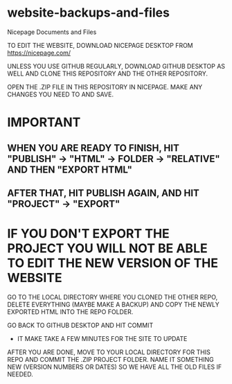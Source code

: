 # website-backups-and-files
Nicepage Documents and Files


TO EDIT THE WEBSITE, DOWNLOAD NICEPAGE DESKTOP FROM https://nicepage.com/

UNLESS YOU USE GITHUB REGULARLY, DOWNLOAD GITHUB DESKTOP AS WELL AND CLONE THIS REPOSITORY AND THE OTHER REPOSITORY.

OPEN THE .ZIP FILE IN THIS REPOSITORY IN NICEPAGE. MAKE ANY CHANGES YOU NEED TO AND SAVE.

# IMPORTANT
## WHEN YOU ARE READY TO FINISH, HIT "PUBLISH" -> "HTML" -> FOLDER -> "RELATIVE" AND THEN "EXPORT HTML"
## AFTER THAT, HIT PUBLISH AGAIN, AND HIT "PROJECT" -> "EXPORT"
# IF YOU DON'T EXPORT THE PROJECT YOU WILL NOT BE ABLE TO EDIT THE NEW VERSION OF THE WEBSITE


GO TO THE LOCAL DIRECTORY WHERE YOU CLONED THE OTHER REPO, DELETE EVERYTHING (MAYBE MAKE A BACKUP) AND COPY THE NEWLY EXPORTED HTML INTO THE REPO FOLDER.

GO BACK TO GITHUB DESKTOP AND HIT COMMIT
* IT MAKE TAKE A FEW MINUTES FOR THE SITE TO UPDATE

AFTER YOU ARE DONE, MOVE TO YOUR LOCAL DIRECTORY FOR THIS REPO AND COMMIT THE .ZIP PROJECT FOLDER. NAME IT SOMETHING NEW (VERSION NUMBERS OR DATES) SO WE HAVE ALL THE OLD FILES IF NEEDED.
